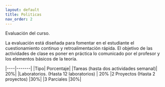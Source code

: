 ```yaml
---
layout: default
title: Politicas
nav_order: 2
---
```



Evaluación del curso.


La evaluación está diseñada para fomentar en el estudiante el cuestionamiento continuo y retroalimentación rápida. El objetivo de las actividades de clase es poner en práctica lo comunicado por el profesor y los elementos básicos de la teoría.



|----|-------|
|Tipo| Porcentaje|
|Tareas (hasta dos actividades semanal)|	 20%|
|Laboratorios. (Hasta 12 laboratorios)	| 20%
|2 Proyectos (Hasta 2 proyectos)	 |30%|
|3 Parciales 	 |30%|
